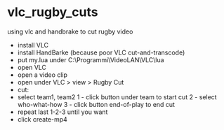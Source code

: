vlc_rugby_cuts
==============

using vlc and handbrake to cut rugby video
- install VLC
- install HandBarke (because poor VLC cut-and-transcode)
- put my.lua under C:\Programmi\VideoLAN\VLC\lua
- open VLC
- open a video clip
- open under VLC > view > Rugby Cut
- cut:
- select team1, team2 
1 - click button under team to start cut
2 - select who-what-how
3 - click button end-of-play to end cut
- repeat last 1-2-3 until you want
- click create-mp4 
